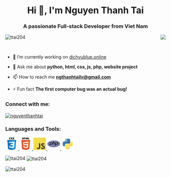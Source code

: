 <h1 align="center">Hi 👋, I'm Nguyen Thanh Tai</h1>
<h3 align="center">A passionate Full-stack Developer from Viet Nam</h3>
<img align="right" height="700" src="https://www.lambdatest.com/resources/images/news24.gif">
<p align="left"> <img src="https://komarev.com/ghpvc/?username=ttai204&label=Profile%20views&color=0e75b6&style=flat" alt="ttai204" /> </p>

<p align="left"> <a href="https://twitter.com/" target="blank"><img src="https://img.shields.io/twitter/follow/?logo=twitter&style=for-the-badge" alt="" /></a> </p>

- 🔭 I’m currently working on [dichvublue.online](https://dichvublue.online)

- 💬 Ask me about **python, html, css, js, php, website project**

- 📫 How to reach me **ngthanhtailv@gmail.com**

- ⚡ Fun fact **The first computer bug was an actual bug!**

<h3 align="left">Connect with me:</h3>
<p align="left">
<a href="https://fb.com/nguyenthanhtai" target="blank"><img align="center" src="https://raw.githubusercontent.com/rahuldkjain/github-profile-readme-generator/master/src/images/icons/Social/facebook.svg" alt="nguyenthanhtai" height="30" width="40" /></a>
</p>

<h3 align="left">Languages and Tools:</h3>
<p align="left"> <a href="https://www.w3schools.com/css/" target="_blank" rel="noreferrer"> <img src="https://raw.githubusercontent.com/devicons/devicon/master/icons/css3/css3-original-wordmark.svg" alt="css3" width="40" height="40"/> </a> <a href="https://www.w3.org/html/" target="_blank" rel="noreferrer"> <img src="https://raw.githubusercontent.com/devicons/devicon/master/icons/html5/html5-original-wordmark.svg" alt="html5" width="40" height="40"/> </a> <a href="https://developer.mozilla.org/en-US/docs/Web/JavaScript" target="_blank" rel="noreferrer"> <img src="https://raw.githubusercontent.com/devicons/devicon/master/icons/javascript/javascript-original.svg" alt="javascript" width="40" height="40"/> </a> <a href="https://www.php.net" target="_blank" rel="noreferrer"> <img src="https://raw.githubusercontent.com/devicons/devicon/master/icons/php/php-original.svg" alt="php" width="40" height="40"/> </a> <a href="https://www.python.org" target="_blank" rel="noreferrer"> <img src="https://raw.githubusercontent.com/devicons/devicon/master/icons/python/python-original.svg" alt="python" width="40" height="40"/> </a> </p>

<p><img align="left" src="https://github-readme-stats.vercel.app/api/top-langs?username=ttai204&show_icons=true&locale=en&layout=compact" alt="ttai204" /></p>

<p>&nbsp;<img align="center" src="https://github-readme-stats.vercel.app/api?username=ttai204&show_icons=true&locale=en" alt="ttai204" /></p>

<p><img align="center" src="https://github-readme-streak-stats.herokuapp.com/?user=ttai204&" alt="ttai204" /></p>
